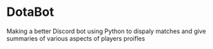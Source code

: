# DotaBot
Making a better Discord bot using Python to dispaly matches and give summaries of various aspects of players proifles 
